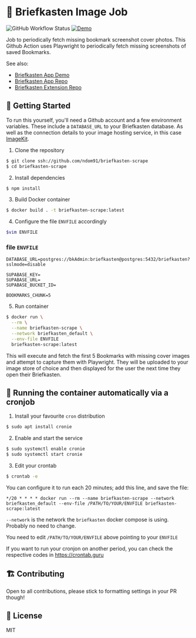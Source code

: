 # 📸 Briefkasten Image Job

![GitHub Workflow Status](https://img.shields.io/github/workflow/status/ndom91/briefkasten-scrape/Playwright%20Fetch%20Images?label=job&style=flat-square)
[![Demo](https://img.shields.io/badge/demo-instance-green?style=flat-square)](https://briefkastenhq.com)

Job to periodically fetch missing bookmark screenshot cover photos. This Github Action uses Playwright to periodically fetch missing screenshots of saved Bookmarks.

See also:

- [Briefkasten App Demo](https://briefkastenhq.com)
- [Briefkasten App Repo](https://github.com/ndom91/briefkasten)
- [Briefkasten Extension Repo](https://github.com/ndom91/briefkasten-extension)

## 🚀 Getting Started

To run this yourself, you'll need a Github account and a few environment variables. These include a `DATABASE_URL` to your Briefkasten database. As well as the connection details to your image hosting service, in this case [ImageKit](https://imagekit.io).

1. Clone the repository

```sh
$ git clone ssh://github.com/ndom91/briefkasten-scrape
$ cd briefkasten-scrape
```

2. Install dependencies

```sh
$ npm install
```

3. Build Docker container

```sh
$ docker build . -t briefkasten-scrape:latest
```

4. Configure the file `ENVFILE` accordingly

```sh
$vim ENVFILE
```

### **file `ENVFILE`**

```
DATABASE_URL=postgres://bkAdmin:briefkasten@postgres:5432/briefkasten?sslmode=disable

SUPABASE_KEY=
SUPABASE_URL=
SUPABASE_BUCKET_ID=

BOOKMARKS_CHUNK=5
```

5. Run container

```sh
$ docker run \
  --rm \
  --name briefkasten-scrape \
  --network briefkasten_default \
  --env-file ENVFILE
  briefkasten-scrape:latest
```

This will execute and fetch the first 5 Bookmarks with missing cover images and attempt to capture them with Playwright. They will be uploaded to your image store of choice and then displayed for the user the next time they open their Briefkasten.

## 🚀 Running the container automatically via a cronjob

1. Install your favourite `cron` distribution

```sh
$ sudo apt install cronie
```

2. Enable and start the service

```sh
$ sudo systemctl enable cronie
$ sudo systemctl start cronie
```

3. Edit your crontab

```sh
$ crontab -e
```

You can configure it to run each 20 minutes; add this line, and save the file:

```
*/20 * * * * docker run --rm --name briefkasten-scrape --network briefkasten_default --env-file /PATH/TO/YOUR/ENVFILE briefkasten-scrape:latest
```

`--network` is the network the `briefkasten` docker compose is using. Probably no need to change.

You need to edit `/PATH/TO/YOUR/ENVFILE` above pointing to your `ENVFILE`

If you want to run your cronjon on another period, you can check the respective codes in https://crontab.guru

## 🏗 Contributing

Open to all contributions, please stick to formatting settings in your PR though!

## 📝 License

MIT
